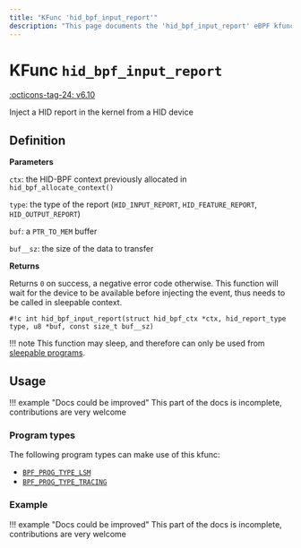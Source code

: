 ```yaml
---
title: "KFunc 'hid_bpf_input_report'"
description: "This page documents the 'hid_bpf_input_report' eBPF kfunc, including its definition, usage, program types that can use it, and examples."
---
```

# KFunc `hid_bpf_input_report`

<!-- [FEATURE_TAG](hid_bpf_input_report) -->
[:octicons-tag-24: v6.10](https://github.com/torvalds/linux/commit/9be50ac30a83896a753ab9f64e941763bb7900be)
<!-- [/FEATURE_TAG] -->

Inject a HID report in the kernel from a HID device

## Definition

**Parameters**

`ctx`: the HID-BPF context previously allocated in `hid_bpf_allocate_context()`

`type`: the type of the report (`HID_INPUT_REPORT`, `HID_FEATURE_REPORT`, `HID_OUTPUT_REPORT`)

`buf`: a `PTR_TO_MEM` buffer

`buf__sz`: the size of the data to transfer


**Returns**

Returns `0` on success, a negative error code otherwise. This function will wait for the device to be available before injecting the event, thus needs to be called in sleepable context.

<!-- [KFUNC_DEF] -->
`#!c int hid_bpf_input_report(struct hid_bpf_ctx *ctx, hid_report_type type, u8 *buf, const size_t buf__sz)`

!!! note
    This function may sleep, and therefore can only be used from [sleepable programs](../syscall/BPF_PROG_LOAD.md/#bpf_f_sleepable).
<!-- [/KFUNC_DEF] -->

## Usage

!!! example "Docs could be improved"
    This part of the docs is incomplete, contributions are very welcome

### Program types

The following program types can make use of this kfunc:

<!-- [KFUNC_PROG_REF] -->
- [`BPF_PROG_TYPE_LSM`](../program-type/BPF_PROG_TYPE_LSM.md)
- [`BPF_PROG_TYPE_TRACING`](../program-type/BPF_PROG_TYPE_TRACING.md)
<!-- [/KFUNC_PROG_REF] -->

### Example

!!! example "Docs could be improved"
    This part of the docs is incomplete, contributions are very welcome


